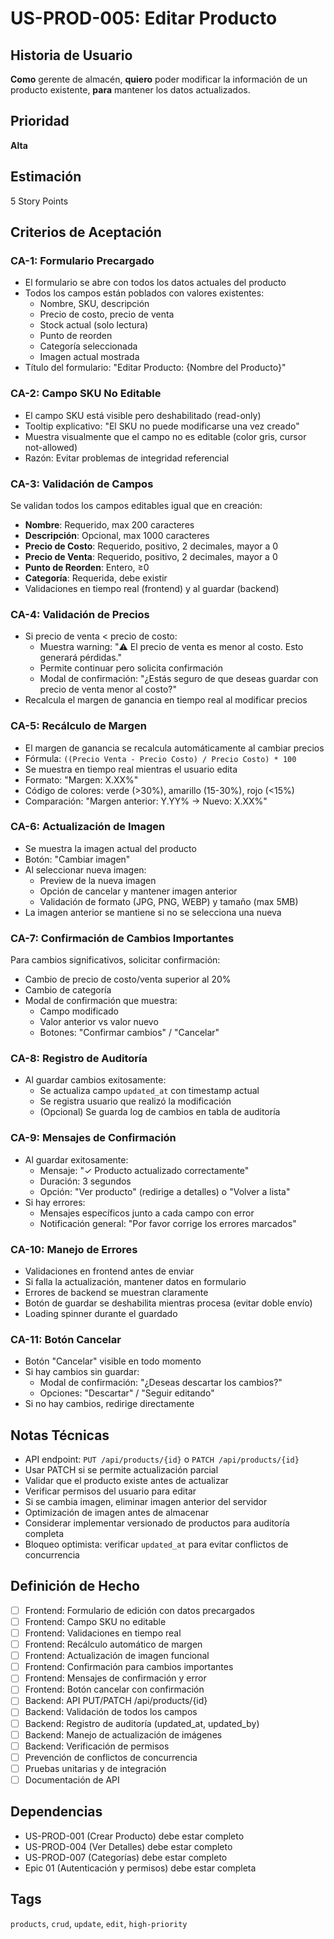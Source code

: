 # US-PROD-005: Editar Producto

## Historia de Usuario
**Como** gerente de almacén,
**quiero** poder modificar la información de un producto existente,
**para** mantener los datos actualizados.

## Prioridad
**Alta**

## Estimación
5 Story Points

## Criterios de Aceptación

### CA-1: Formulario Precargado
- El formulario se abre con todos los datos actuales del producto
- Todos los campos están poblados con valores existentes:
  - Nombre, SKU, descripción
  - Precio de costo, precio de venta
  - Stock actual (solo lectura)
  - Punto de reorden
  - Categoría seleccionada
  - Imagen actual mostrada
- Título del formulario: "Editar Producto: {Nombre del Producto}"

### CA-2: Campo SKU No Editable
- El campo SKU está visible pero deshabilitado (read-only)
- Tooltip explicativo: "El SKU no puede modificarse una vez creado"
- Muestra visualmente que el campo no es editable (color gris, cursor not-allowed)
- Razón: Evitar problemas de integridad referencial

### CA-3: Validación de Campos
Se validan todos los campos editables igual que en creación:
- **Nombre**: Requerido, max 200 caracteres
- **Descripción**: Opcional, max 1000 caracteres
- **Precio de Costo**: Requerido, positivo, 2 decimales, mayor a 0
- **Precio de Venta**: Requerido, positivo, 2 decimales, mayor a 0
- **Punto de Reorden**: Entero, ≥0
- **Categoría**: Requerida, debe existir
- Validaciones en tiempo real (frontend) y al guardar (backend)

### CA-4: Validación de Precios
- Si precio de venta < precio de costo:
  - Muestra warning: "⚠️ El precio de venta es menor al costo. Esto generará pérdidas."
  - Permite continuar pero solicita confirmación
  - Modal de confirmación: "¿Estás seguro de que deseas guardar con precio de venta menor al costo?"
- Recalcula el margen de ganancia en tiempo real al modificar precios

### CA-5: Recálculo de Margen
- El margen de ganancia se recalcula automáticamente al cambiar precios
- Fórmula: `((Precio Venta - Precio Costo) / Precio Costo) * 100`
- Se muestra en tiempo real mientras el usuario edita
- Formato: "Margen: X.XX%"
- Código de colores: verde (>30%), amarillo (15-30%), rojo (<15%)
- Comparación: "Margen anterior: Y.YY% → Nuevo: X.XX%"

### CA-6: Actualización de Imagen
- Se muestra la imagen actual del producto
- Botón: "Cambiar imagen"
- Al seleccionar nueva imagen:
  - Preview de la nueva imagen
  - Opción de cancelar y mantener imagen anterior
  - Validación de formato (JPG, PNG, WEBP) y tamaño (max 5MB)
- La imagen anterior se mantiene si no se selecciona una nueva

### CA-7: Confirmación de Cambios Importantes
Para cambios significativos, solicitar confirmación:
- Cambio de precio de costo/venta superior al 20%
- Cambio de categoría
- Modal de confirmación que muestra:
  - Campo modificado
  - Valor anterior vs valor nuevo
  - Botones: "Confirmar cambios" / "Cancelar"

### CA-8: Registro de Auditoría
- Al guardar cambios exitosamente:
  - Se actualiza campo `updated_at` con timestamp actual
  - Se registra usuario que realizó la modificación
  - (Opcional) Se guarda log de cambios en tabla de auditoría

### CA-9: Mensajes de Confirmación
- Al guardar exitosamente:
  - Mensaje: "✓ Producto actualizado correctamente"
  - Duración: 3 segundos
  - Opción: "Ver producto" (redirige a detalles) o "Volver a lista"
- Si hay errores:
  - Mensajes específicos junto a cada campo con error
  - Notificación general: "Por favor corrige los errores marcados"

### CA-10: Manejo de Errores
- Validaciones en frontend antes de enviar
- Si falla la actualización, mantener datos en formulario
- Errores de backend se muestran claramente
- Botón de guardar se deshabilita mientras procesa (evitar doble envío)
- Loading spinner durante el guardado

### CA-11: Botón Cancelar
- Botón "Cancelar" visible en todo momento
- Si hay cambios sin guardar:
  - Modal de confirmación: "¿Deseas descartar los cambios?"
  - Opciones: "Descartar" / "Seguir editando"
- Si no hay cambios, redirige directamente

## Notas Técnicas
- API endpoint: `PUT /api/products/{id}` o `PATCH /api/products/{id}`
- Usar PATCH si se permite actualización parcial
- Validar que el producto existe antes de actualizar
- Verificar permisos del usuario para editar
- Si se cambia imagen, eliminar imagen anterior del servidor
- Optimización de imagen antes de almacenar
- Considerar implementar versionado de productos para auditoría completa
- Bloqueo optimista: verificar `updated_at` para evitar conflictos de concurrencia

## Definición de Hecho
- [ ] Frontend: Formulario de edición con datos precargados
- [ ] Frontend: Campo SKU no editable
- [ ] Frontend: Validaciones en tiempo real
- [ ] Frontend: Recálculo automático de margen
- [ ] Frontend: Actualización de imagen funcional
- [ ] Frontend: Confirmación para cambios importantes
- [ ] Frontend: Mensajes de confirmación y error
- [ ] Frontend: Botón cancelar con confirmación
- [ ] Backend: API PUT/PATCH /api/products/{id}
- [ ] Backend: Validación de todos los campos
- [ ] Backend: Registro de auditoría (updated_at, updated_by)
- [ ] Backend: Manejo de actualización de imágenes
- [ ] Backend: Verificación de permisos
- [ ] Prevención de conflictos de concurrencia
- [ ] Pruebas unitarias y de integración
- [ ] Documentación de API

## Dependencias
- US-PROD-001 (Crear Producto) debe estar completo
- US-PROD-004 (Ver Detalles) debe estar completo
- US-PROD-007 (Categorías) debe estar completo
- Epic 01 (Autenticación y permisos) debe estar completa

## Tags
`products`, `crud`, `update`, `edit`, `high-priority`
